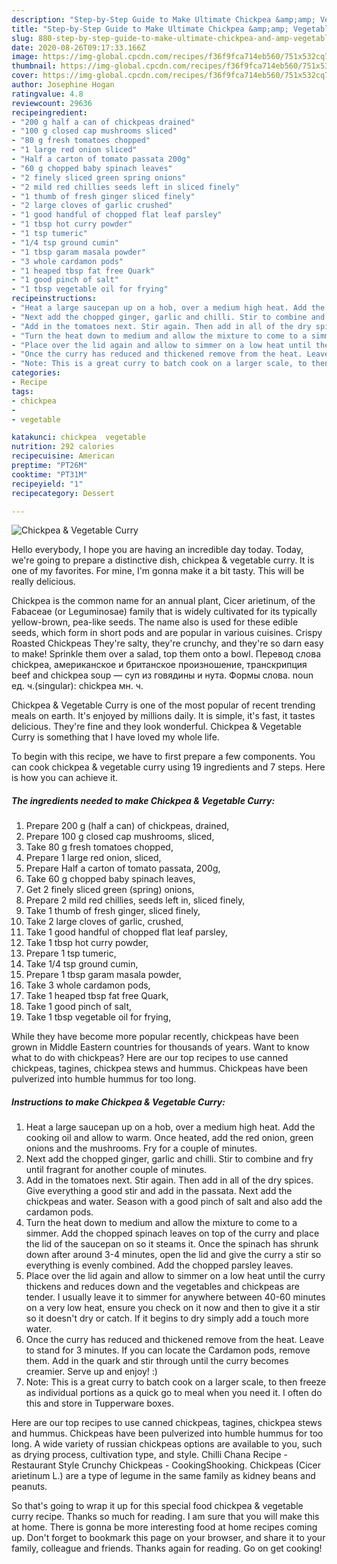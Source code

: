 ```yaml
---
description: "Step-by-Step Guide to Make Ultimate Chickpea &amp;amp; Vegetable Curry"
title: "Step-by-Step Guide to Make Ultimate Chickpea &amp;amp; Vegetable Curry"
slug: 880-step-by-step-guide-to-make-ultimate-chickpea-and-amp-vegetable-curry
date: 2020-08-26T09:17:33.166Z
image: https://img-global.cpcdn.com/recipes/f36f9fca714eb560/751x532cq70/chickpea-vegetable-curry-recipe-main-photo.jpg
thumbnail: https://img-global.cpcdn.com/recipes/f36f9fca714eb560/751x532cq70/chickpea-vegetable-curry-recipe-main-photo.jpg
cover: https://img-global.cpcdn.com/recipes/f36f9fca714eb560/751x532cq70/chickpea-vegetable-curry-recipe-main-photo.jpg
author: Josephine Hogan
ratingvalue: 4.8
reviewcount: 29636
recipeingredient:
- "200 g half a can of chickpeas drained"
- "100 g closed cap mushrooms sliced"
- "80 g fresh tomatoes chopped"
- "1 large red onion sliced"
- "Half a carton of tomato passata 200g"
- "60 g chopped baby spinach leaves"
- "2 finely sliced green spring onions"
- "2 mild red chillies seeds left in sliced finely"
- "1 thumb of fresh ginger sliced finely"
- "2 large cloves of garlic crushed"
- "1 good handful of chopped flat leaf parsley"
- "1 tbsp hot curry powder"
- "1 tsp tumeric"
- "1/4 tsp ground cumin"
- "1 tbsp garam masala powder"
- "3 whole cardamon pods"
- "1 heaped tbsp fat free Quark"
- "1 good pinch of salt"
- "1 tbsp vegetable oil for frying"
recipeinstructions:
- "Heat a large saucepan up on a hob, over a medium high heat. Add the cooking oil and allow to warm. Once heated, add the red onion, green onions and the mushrooms. Fry for a couple of minutes."
- "Next add the chopped ginger, garlic and chilli. Stir to combine and fry until fragrant for another couple of minutes."
- "Add in the tomatoes next. Stir again. Then add in all of the dry spices. Give everything a good stir and add in the passata. Next add the chickpeas and water. Season with a good pinch of salt and also add the cardamon pods."
- "Turn the heat down to medium and allow the mixture to come to a simmer. Add the chopped spinach leaves on top of the curry and place the lid of the saucepan on so it steams it. Once the spinach has shrunk down after around 3-4 minutes, open the lid and give the curry a stir so everything is evenly combined. Add the chopped parsley leaves."
- "Place over the lid again and allow to simmer on a low heat until the curry thickens and reduces down and the vegetables and chickpeas are tender. I usually leave it to simmer for anywhere between 40-60 minutes on a very low heat, ensure you check on it now and then to give it a stir so it doesn&#39;t dry or catch. If it begins to dry simply add a touch more water."
- "Once the curry has reduced and thickened remove from the heat. Leave to stand for 3 minutes. If you can locate the Cardamon pods, remove them. Add in the quark and stir through until the curry becomes creamier. Serve up and enjoy! :)"
- "Note: This is a great curry to batch cook on a larger scale, to then freeze as individual portions as a quick go to meal when you need it. I often do this and store in Tupperware boxes."
categories:
- Recipe
tags:
- chickpea
- 
- vegetable

katakunci: chickpea  vegetable 
nutrition: 292 calories
recipecuisine: American
preptime: "PT26M"
cooktime: "PT31M"
recipeyield: "1"
recipecategory: Dessert

---
```



![Chickpea &amp; Vegetable Curry](https://img-global.cpcdn.com/recipes/f36f9fca714eb560/751x532cq70/chickpea-vegetable-curry-recipe-main-photo.jpg)

Hello everybody, I hope you are having an incredible day today. Today, we're going to prepare a distinctive dish, chickpea &amp; vegetable curry. It is one of my favorites. For mine, I'm gonna make it a bit tasty. This will be really delicious.

Chickpea is the common name for an annual plant, Cicer arietinum, of the Fabaceae (or Leguminosae) family that is widely cultivated for its typically yellow-brown, pea-like seeds. The name also is used for these edible seeds, which form in short pods and are popular in various cuisines. Crispy Roasted Chickpeas They&#39;re salty, they&#39;re crunchy, and they&#39;re so darn easy to make! Sprinkle them over a salad, top them onto a bowl. Перевод слова chickpea, американское и британское произношение, транскрипция beef and chickpea soup — суп из говядины и нута. Формы слова. noun ед. ч.(singular): chickpea мн. ч.

Chickpea &amp; Vegetable Curry is one of the most popular of recent trending meals on earth. It's enjoyed by millions daily. It is simple, it's fast, it tastes delicious. They're fine and they look wonderful. Chickpea &amp; Vegetable Curry is something that I have loved my whole life.


To begin with this recipe, we have to first prepare a few components. You can cook chickpea &amp; vegetable curry using 19 ingredients and 7 steps. Here is how you can achieve it.

<!--inarticleads1-->

##### The ingredients needed to make Chickpea &amp; Vegetable Curry:

1. Prepare 200 g (half a can) of chickpeas, drained,
1. Prepare 100 g closed cap mushrooms, sliced,
1. Take 80 g fresh tomatoes chopped,
1. Prepare 1 large red onion, sliced,
1. Prepare Half a carton of tomato passata, 200g,
1. Take 60 g chopped baby spinach leaves,
1. Get 2 finely sliced green (spring) onions,
1. Prepare 2 mild red chillies, seeds left in, sliced finely,
1. Take 1 thumb of fresh ginger, sliced finely,
1. Take 2 large cloves of garlic, crushed,
1. Take 1 good handful of chopped flat leaf parsley,
1. Take 1 tbsp hot curry powder,
1. Prepare 1 tsp tumeric,
1. Take 1/4 tsp ground cumin,
1. Prepare 1 tbsp garam masala powder,
1. Take 3 whole cardamon pods,
1. Take 1 heaped tbsp fat free Quark,
1. Take 1 good pinch of salt,
1. Take 1 tbsp vegetable oil for frying,


While they have become more popular recently, chickpeas have been grown in Middle Eastern countries for thousands of years. Want to know what to do with chickpeas? Here are our top recipes to use canned chickpeas, tagines, chickpea stews and hummus. Chickpeas have been pulverized into humble hummus for too long. 

<!--inarticleads2-->

##### Instructions to make Chickpea &amp; Vegetable Curry:

1. Heat a large saucepan up on a hob, over a medium high heat. Add the cooking oil and allow to warm. Once heated, add the red onion, green onions and the mushrooms. Fry for a couple of minutes.
1. Next add the chopped ginger, garlic and chilli. Stir to combine and fry until fragrant for another couple of minutes.
1. Add in the tomatoes next. Stir again. Then add in all of the dry spices. Give everything a good stir and add in the passata. Next add the chickpeas and water. Season with a good pinch of salt and also add the cardamon pods.
1. Turn the heat down to medium and allow the mixture to come to a simmer. Add the chopped spinach leaves on top of the curry and place the lid of the saucepan on so it steams it. Once the spinach has shrunk down after around 3-4 minutes, open the lid and give the curry a stir so everything is evenly combined. Add the chopped parsley leaves.
1. Place over the lid again and allow to simmer on a low heat until the curry thickens and reduces down and the vegetables and chickpeas are tender. I usually leave it to simmer for anywhere between 40-60 minutes on a very low heat, ensure you check on it now and then to give it a stir so it doesn&#39;t dry or catch. If it begins to dry simply add a touch more water.
1. Once the curry has reduced and thickened remove from the heat. Leave to stand for 3 minutes. If you can locate the Cardamon pods, remove them. Add in the quark and stir through until the curry becomes creamier. Serve up and enjoy! :)
1. Note: This is a great curry to batch cook on a larger scale, to then freeze as individual portions as a quick go to meal when you need it. I often do this and store in Tupperware boxes.


Here are our top recipes to use canned chickpeas, tagines, chickpea stews and hummus. Chickpeas have been pulverized into humble hummus for too long. A wide variety of russian chickpeas options are available to you, such as drying process, cultivation type, and style. Chilli Chana Recipe - Restaurant Style Crunchy Chickpeas - CookingShooking. Chickpeas (Cicer arietinum L.) are a type of legume in the same family as kidney beans and peanuts. 

So that's going to wrap it up for this special food chickpea &amp; vegetable curry recipe. Thanks so much for reading. I am sure that you will make this at home. There is gonna be more interesting food at home recipes coming up. Don't forget to bookmark this page on your browser, and share it to your family, colleague and friends. Thanks again for reading. Go on get cooking!
